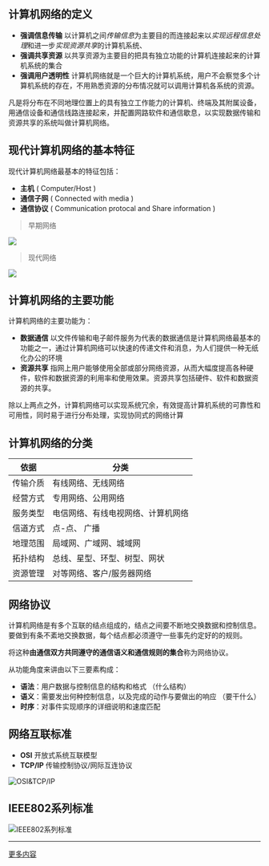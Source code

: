 
## 计算机网络的定义

 + **强调信息传输**  以计算机之间*传输信息*为主要目的而连接起来以*实现远程信息处理*和进一步*实现资源共享*的计算机系统、
 + **强调共享资源**  以共享资源为主要目的把具有独立功能的计算机连接起来的计算机系统的集合
 + **强调用户透明性**  计算机网络就是一个巨大的计算机系统，用户不会察觉多个计算机系统的存在，不用熟悉资源的分布情况就可以调用计算机各系统的资源。

凡是将分布在不同地理位置上的具有独立工作能力的计算机、终端及其附属设备，用通信设备和通信线路连接起来，并配置网路软件和通信歇息，以实现数据传输和资源共享的系统叫做计算机网络。

## 现代计算机网络的基本特征

现代计算机网络最基本的特征包括：

  + **主机** ( Computer/Host )
  + **通信子网** ( Connected with media )
  + **通信协议** ( Communication protocal and Share information )

  <!-- <img src="https://github.com/InnoFang/StudyNotes/blob/image-hosting/%E8%AE%A1%E7%AE%97%E6%9C%BA%E7%BD%91%E7%BB%9C%E4%B9%8B%E7%BB%AA%E8%AE%BA/%E6%97%A9%E6%9C%9F%E7%BD%91%E7%BB%9C.png" width="375"/> <img src="https://github.com/InnoFang/StudyNotes/blob/image-hosting/%E8%AE%A1%E7%AE%97%E6%9C%BA%E7%BD%91%E7%BB%9C%E4%B9%8B%E7%BB%AA%E8%AE%BA/%E7%8E%B0%E4%BB%A3%E7%BD%91%E7%BB%9C.png" width="375"/> -->

> 早期网络

![][早期网络]



> 现代网络

![][现代网络] 

## 计算机网络的主要功能

计算机网络的主要功能为：

 + **数据通信**  以文件传输和电子邮件服务为代表的数据通信是计算机网络最基本的功能之一，通过计算机网络可以快速的传递文件和消息，为人们提供一种无纸化办公的环境
 + **资源共享**  指网上用户能够使用全部或部分网络资源，从而大幅度提高各种硬件，软件和数据资源的利用率和使用效果。资源共享包括硬件、软件和数据资源的共享。

除以上两点之外，计算机网络可以实现系统冗余，有效提高计算机系统的可靠性和可用性，同时易于进行分布处理，实现协同式的网络计算


## 计算机网络的分类

  依据  | 分类
--------|-----
传输介质|有线网络、无线网络
经营方式|专用网络、公用网络
服务类型|电信网络、有线电视网络、计算机网络
信道方式|点-点、 广播
地理范围|局域网、广域网、城域网
拓扑结构|总线、星型、环型、树型、网状
资源管理|对等网络、客户/服务器网络

## 网络协议

计算机网络是有多个互联的结点组成的，结点之间要不断地交换数据和控制信息。要做到有条不紊地交换数据，每个结点都必须遵守一些事先约定好的的规则。

将这种**由通信双方共同遵守的通信语义和通信规则的集合**称为网络协议。

从功能角度来讲由以下三要素构成：

 + **语法**：用户数据与控制信息的结构和格式 （什么结构）
 + **语义**：需要发出何种控制信息，以及完成的动作与要做出的响应 （要干什么）
 + **时序**：对事件实现顺序的详细说明和速度匹配


## 网络互联标准

 + **OSI**  开放式系统互联模型
 + **TCP/IP**  传输控制协议/网际互连协议

 ![OSI&TCP/IP][OSI_TCP-IP]

## IEEE802系列标准

 ![IEEE802系列标准][IEEE802系列标准]


---------

[更多内容](https://innofang.github.io)

<!-- image resource -->

[IEEE802系列标准]:https://github.com/InnoFang/StudyNotes/blob/image-hosting/%E8%AE%A1%E7%AE%97%E6%9C%BA%E7%BD%91%E7%BB%9C%E4%B9%8B%E7%BB%AA%E8%AE%BA/IEEE802%E7%B3%BB%E5%88%97%E6%A0%87%E5%87%86.png?raw=true

[OSI_TCP-IP]:https://github.com/InnoFang/StudyNotes/blob/image-hosting/%E8%AE%A1%E7%AE%97%E6%9C%BA%E7%BD%91%E7%BB%9C%E4%B9%8B%E7%BB%AA%E8%AE%BA/OSI_TCP-IP.png?raw=true

[早期网络]:https://github.com/InnoFang/StudyNotes/blob/image-hosting/%E8%AE%A1%E7%AE%97%E6%9C%BA%E7%BD%91%E7%BB%9C%E4%B9%8B%E7%BB%AA%E8%AE%BA/%E6%97%A9%E6%9C%9F%E7%BD%91%E7%BB%9C.png?raw=true

[现代网络]:https://github.com/InnoFang/StudyNotes/blob/image-hosting/%E8%AE%A1%E7%AE%97%E6%9C%BA%E7%BD%91%E7%BB%9C%E4%B9%8B%E7%BB%AA%E8%AE%BA/%E7%8E%B0%E4%BB%A3%E7%BD%91%E7%BB%9C.png?raw=true
